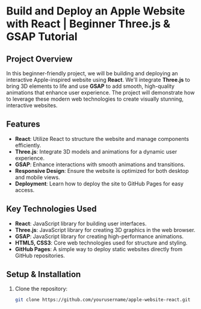 # Build and Deploy an Apple Website with React | Beginner Three.js & GSAP Tutorial

## Project Overview

In this beginner-friendly project, we will be building and deploying an interactive Apple-inspired website using **React**. We'll integrate **Three.js** to bring 3D elements to life and use **GSAP** to add smooth, high-quality animations that enhance user experience. The project will demonstrate how to leverage these modern web technologies to create visually stunning, interactive websites.

## Features

- **React**: Utilize React to structure the website and manage components efficiently.
- **Three.js**: Integrate 3D models and animations for a dynamic user experience.
- **GSAP**: Enhance interactions with smooth animations and transitions.
- **Responsive Design**: Ensure the website is optimized for both desktop and mobile views.
- **Deployment**: Learn how to deploy the site to GitHub Pages for easy access.

## Key Technologies Used

- **React**: JavaScript library for building user interfaces.
- **Three.js**: JavaScript library for creating 3D graphics in the web browser.
- **GSAP**: JavaScript library for creating high-performance animations.
- **HTML5, CSS3**: Core web technologies used for structure and styling.
- **GitHub Pages**: A simple way to deploy static websites directly from GitHub repositories.

## Setup & Installation

1. Clone the repository:
   ```bash
   git clone https://github.com/yourusername/apple-website-react.git
